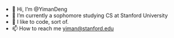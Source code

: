 - 👋 Hi, I’m @YimanDeng
- 🌱 I’m currently a sophomore studying CS at Stanford University
- 💞️ I like to code, sort of.
- 📫 How to reach me yiman@stanford.edu

<!---
YimanDeng/YimanDeng is a ✨ special ✨ repository because its `README.md` (this file) appears on your GitHub profile.
You can click the Preview link to take a look at your changes.
--->
